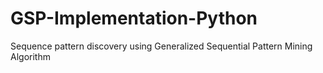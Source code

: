 # GSP-Implementation-Python
Sequence pattern discovery using Generalized Sequential Pattern Mining Algorithm  
